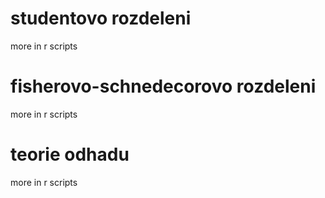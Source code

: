 # studentovo rozdeleni

more in r scripts

# fisherovo-schnedecorovo rozdeleni

more in r scripts

# teorie odhadu

more in r scripts